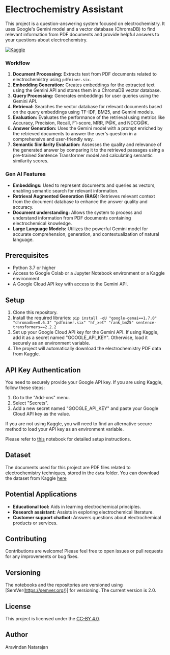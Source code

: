 # Electrochemistry Assistant

This project is a question-answering system focused on electrochemistry. It uses Google's Gemini model and a vector database (ChromaDB) to find relevant information from PDF documents and provide helpful answers to your questions about electrochemistry.

[![Kaggle](https://kaggle.com/static/images/open-in-kaggle.svg)](https://www.kaggle.com/code/aravindannatarajan/electrochemistry-assistant-v2)

### Workflow

1.  **Document Processing:** Extracts text from PDF documents related to electrochemistry using `pdfminer.six`.
2.  **Embedding Generation:** Creates embeddings for the extracted text using the Gemini API and stores them in a ChromaDB vector database.
3.  **Query Processing:** Generates embeddings for user queries using the Gemini API.
4.  **Retrieval:** Searches the vector database for relevant documents based on the query embeddings using TF-IDF, BM25, and Gemini models.
5.  **Evaluation:** Evaluates the performance of the retrieval using metrics like Accuracy, Precision, Recall, F1-score, MRR, P@K, and NDCG@K.
6.  **Answer Generation:** Uses the Gemini model with a prompt enriched by the retrieved documents to answer the user's question in a comprehensive and user-friendly way.
7.  **Semantic Similarity Evaluation:** Assesses the quality and relevance of the generated answer by comparing it to the retrieved passages using a pre-trained Sentence Transformer model and calculating semantic similarity scores.

### Gen AI Features

*   **Embeddings:** Used to represent documents and queries as vectors, enabling semantic search for relevant information.
*   **Retrieval Augmented Generation (RAG):** Retrieves relevant context from the document database to enhance the answer quality and accuracy.
*   **Document understanding:** Allows the system to process and understand information from PDF documents containing electrochemical knowledge.
*   **Large Language Models:** Utilizes the powerful Gemini model for accurate comprehension, generation, and contextualization of natural language.

## Prerequisites

*   Python 3.7 or higher
*   Access to Google Colab or a Jupyter Notebook environment or a Kaggle environment
*   A Google Cloud API key with access to the Gemini API.

## Setup

1.  Clone this repository.
2.  Install the required libraries:
```pip install -qU "google-genai==1.7.0" "chromadb==0.6.3" "pdfminer.six" "hf_xet" "rank_bm25" sentence-transformers==2.2.2```
3. Set up your Google Cloud API key for the Gemini API. If using Kaggle, add it as a secret named "GOOGLE_API_KEY". Otherwise, load it securely as an environment variable.
4.  The project will automatically download the electrochemistry PDF data from Kaggle.

## API Key Authentication

You need to securely provide your Google API key. If you are using Kaggle, follow these steps:

1.  Go to the "Add-ons" menu.
2.  Select "Secrets".
3.  Add a new secret named "GOOGLE_API_KEY" and paste your Google Cloud API key as the value.

If you are not using Kaggle, you will need to find an alternative secure method to load your API key as an environment variable.

Please refer to [this](https://www.kaggle.com/code/markishere/day-1-prompting#Day-1---Prompting) notebook for detailed setup instructions.

## Dataset

The documents used for this project are PDF files related to electrochemistry techniques, stored in the `data` folder. You can download the dataset from Kaggle [here](https://www.kaggle.com/code/aravindannatarajan/electrochemistry-assistant-v2)

## Potential Applications

* **Educational tool:** Aids in learning electrochemical principles.
* **Research assistant:** Assists in exploring electrochemical literature.
* **Customer support chatbot:** Answers questions about electrochemical products or services.

## Contributing

Contributions are welcome! Please feel free to open issues or pull requests for any improvements or bug fixes.

## Versioning
The notebooks and the repositories are versioned using [SemVer(https://semver.org/)] for versioning. The current version is 2.0.

## License

This project is licensed under the [CC-BY 4.0](https://creativecommons.org/licenses/by/4.0/deed.en).

## Author
Aravindan Natarajan